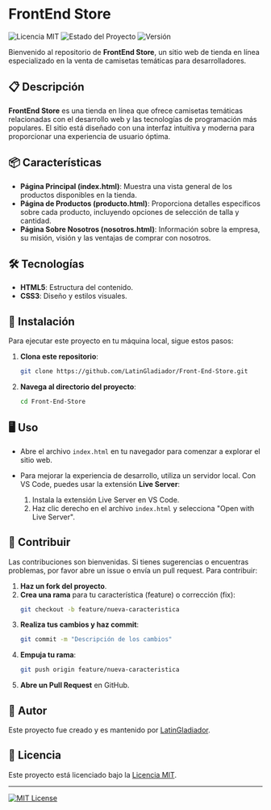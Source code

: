 # FrontEnd Store

![Licencia MIT](https://img.shields.io/badge/licencia-MIT-blue.svg)
![Estado del Proyecto](https://img.shields.io/badge/estado-finalizado-green.svg)
![Versión](https://img.shields.io/badge/versión-1.0.0-brightgreen.svg)

Bienvenido al repositorio de **FrontEnd Store**, un sitio web de tienda en línea especializado en la venta de camisetas temáticas para desarrolladores.

## 📋 Descripción

**FrontEnd Store** es una tienda en línea que ofrece camisetas temáticas relacionadas con el desarrollo web y las tecnologías de programación más populares. El sitio está diseñado con una interfaz intuitiva y moderna para proporcionar una experiencia de usuario óptima.

## 📦 Características

- **Página Principal (index.html)**: Muestra una vista general de los productos disponibles en la tienda.
- **Página de Productos (producto.html)**: Proporciona detalles específicos sobre cada producto, incluyendo opciones de selección de talla y cantidad.
- **Página Sobre Nosotros (nosotros.html)**: Información sobre la empresa, su misión, visión y las ventajas de comprar con nosotros.

## 🛠️ Tecnologías

- **HTML5**: Estructura del contenido.
- **CSS3**: Diseño y estilos visuales.

## 🚀 Instalación

Para ejecutar este proyecto en tu máquina local, sigue estos pasos:

1. **Clona este repositorio**:
   ```bash
   git clone https://github.com/LatinGladiador/Front-End-Store.git
   ```

2. **Navega al directorio del proyecto**:
   ```bash
   cd Front-End-Store
   ```

## 🖥️ Uso

- Abre el archivo `index.html` en tu navegador para comenzar a explorar el sitio web.
- Para mejorar la experiencia de desarrollo, utiliza un servidor local. Con VS Code, puedes usar la extensión **Live Server**:

  1. Instala la extensión Live Server en VS Code.
  2. Haz clic derecho en el archivo `index.html` y selecciona "Open with Live Server".

## 🤝 Contribuir

Las contribuciones son bienvenidas. Si tienes sugerencias o encuentras problemas, por favor abre un issue o envía un pull request. Para contribuir:

1. **Haz un fork del proyecto**.
2. **Crea una rama** para tu característica (feature) o corrección (fix):
   ```bash
   git checkout -b feature/nueva-caracteristica
   ```
3. **Realiza tus cambios y haz commit**:
   ```bash
   git commit -m "Descripción de los cambios"
   ```
4. **Empuja tu rama**:
   ```bash
   git push origin feature/nueva-caracteristica
   ```
5. **Abre un Pull Request** en GitHub.

## 👤 Autor

Este proyecto fue creado y es mantenido por [LatinGladiador](https://github.com/LatinGladiador).

## 📜 Licencia

Este proyecto está licenciado bajo la [Licencia MIT](LICENSE).

---

[![MIT License](https://img.shields.io/badge/License-MIT-yellow.svg)](https://opensource.org/licenses/MIT)

